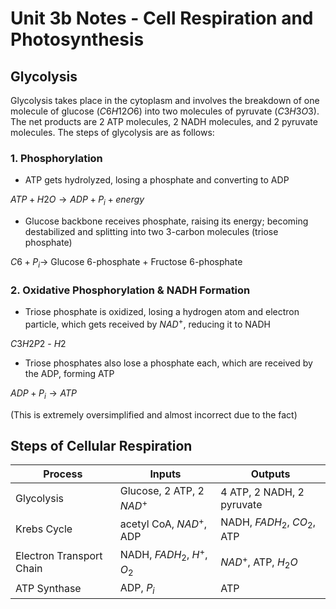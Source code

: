 # Unit 3b Notes - Cell Respiration and Photosynthesis

## Glycolysis

Glycolysis takes place in the cytoplasm and involves the breakdown of one molecule of glucose $(C6H12O6)$ into two molecules of pyruvate $(C3H3O3)$. The net products are 2 ATP molecules, 2 NADH molecules, and 2 pyruvate molecules. The steps of glycolysis are as follows:

### 1. Phosphorylation

* ATP gets hydrolyzed, losing a phosphate and converting to ADP

$ATP + H2O \to ADP + P_i + energy$

* Glucose backbone receives phosphate, raising its energy; becoming destabilized and splitting into two 3-carbon molecules (triose phosphate)

$C6 + P_i \to$ Glucose 6-phosphate + Fructose 6-phosphate

### 2. Oxidative Phosphorylation & NADH Formation

* Triose phosphate is  oxidized, losing a hydrogen atom and electron particle, which gets received by $NAD^+$, reducing it to NADH

$C3H2P2$ - $H2$ 

* Triose phosphates also lose a phosphate each, which are received by the ADP, forming ATP

$ADP + P_i \to ATP$

(This is extremely oversimplified and almost incorrect due to the fact)

## Steps of Cellular Respiration

| Process | Inputs | Outputs |
| --- | --- | --- |
| Glycolysis | Glucose, 2 ATP, 2 $NAD^+$ | 4 ATP, 2 NADH, 2 pyruvate |
| Krebs Cycle | acetyl CoA, $NAD^+$, ADP | NADH, $FADH_{2}$, $CO_{2}$, ATP |
| Electron Transport Chain | NADH, $FADH_{2}$, $H^+$, $O_{2}$ | $NAD^+$, ATP, $H_{2}O$ |
| ATP Synthase | ADP, $P_i$ | ATP |
 
 
